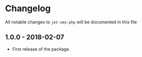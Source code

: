 # Changelog

All notable changes to `jet-sms-php` will be documented in this file

## 1.0.0 - 2018-02-07
- First release of the package.
